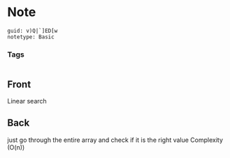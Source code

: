 # Note
```
guid: v)Q|`]ED[w
notetype: Basic
```

### Tags
```
```

## Front
Linear search

## Back
just go through the entire array and check if it is the right value
Complexity \(O(n)\)
